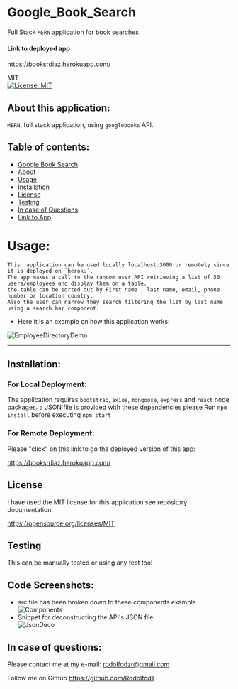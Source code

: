 # Google_Book_Search

Full Stack `MERN` application for book searches



#### Link to deployed app
 <https://booksrdiaz.herokuapp.com/>
   
MIT<br>[![License: MIT](https://img.shields.io/badge/License-MIT-yellow.svg)](https://opensource.org/licenses/MIT)

## About this application:
`MERN`, full stack application, using `googlebooks` API.

## Table of contents:
* [Google Book Search](#Google_Book_Search)
* [About](#about-this-application)
* [Usage](#usage)
* [Installation](#installation)
* [License](#license)
* [Testing](#special-testing-instructions)
* [In case of Questions](#in-case-of-questions)
* [Link to App](#Link-to-deployed-app)

# Usage:
    This  application can be used locally localhost:3000 or remotely since it is deployed on `heroku`.
    The app makes a call to the random user API retrieving a list of 50 users/employees and display them on a table. 
    the table can be sorted out by First name , last name, email, phone number or location country. 
    Also the user can narrow they search filtering the list by last name using a search bar component. 
    

- Here it is an example on how this application works:

![EmployeeDirectoryDemo](public/assets/pics/ReactUserDir.gif)

---
## Installation:
### For Local Deployment: 
The application requires `bootstrap`, `axios`, `mongoose`, `express` and `react`  node packages.
a JSON file is provided with these dependencies please Run `npm install`  before executing `npm start`


### For Remote Deployment: 
Please "click" on this link to go the deployed  version of this app:

<https://booksrdiaz.herokuapp.com/>

## License
I have used the MIT license for this application see repository documentation.

<https://opensource.org/licenses/MIT>

## Testing
This can be manually tested or using any test tool

## Code Screenshots:
- src file has been broken down to these components  example <br>
![Components](public/assets/pics/ComponentsUsed.png)<br> 
- Snippet for deconstructing the API's JSON file:<br>
![JsonDeco](public/assets/pics/JsonDeconstruct.png)
 


## In case of questions:
Please contact me at my e-mail: 
rodolfodzr@gmail.com

Follow me on Github
<https://github.com/Rodolfod1>
